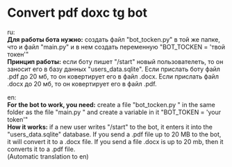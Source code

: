 # Convert pdf doxc tg bot
ru:  
**Для работы бота нужно:** создать файл "bot_tocken.py" в той же папке, что и файл "main.py" и в нем создать переменную "BOT_TOCKEN = 'твой токен'"  
**Принцип работы:** если боту пишет "/start" новый пользователеть, то он заносит его в базу данных "users_data.sqlite". Если прислать боту файл .pdf до 20 мб, то он ковертирует его в файл .docx. Если прислать файл .docx до 20 мб, то он ковертирует его в файл .pdf.   
  
en:  
**For the bot to work, you need:** create a file "bot_tocken.py " in the same folder as the file "main.py " and create a variable in it "BOT_TOKEN = 'your token'"  
**How it works:** if a new user writes "/start" to the bot, it enters it into the "users_data.sqlite" database. If you send a .pdf file up to 20 MB to the bot, it will convert it to a .docx file. If you send a file .docx is up to 20 mb, then it converts it to a .pdf file.  
(Аutomatic translation to en)
